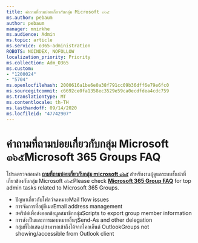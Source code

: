```yaml
---
title: คำถามที่ถามบ่อยเกี่ยวกับกลุ่ม Microsoft ๓๖๕
ms.author: pebaum
author: pebaum
manager: mnirkhe
ms.audience: Admin
ms.topic: article
ms.service: o365-administration
ROBOTS: NOINDEX, NOFOLLOW
localization_priority: Priority
ms.collection: Adm_O365
ms.custom:
- "1200024"
- "5704"
ms.openlocfilehash: 2000616a1be6e0a38f791cc09b36dff6e79e6fc0
ms.sourcegitcommit: c6692ce0fa1358ec3529e59ca0ecdfdea4cdc759
ms.translationtype: MT
ms.contentlocale: th-TH
ms.lasthandoff: 09/14/2020
ms.locfileid: "47742907"
---
```

# <a name="microsoft-365-groups-faq"></a><span data-ttu-id="4cfbf-102">คำถามที่ถามบ่อยเกี่ยวกับกลุ่ม Microsoft ๓๖๕</span><span class="sxs-lookup"><span data-stu-id="4cfbf-102">Microsoft 365 Groups FAQ</span></span>

<span data-ttu-id="4cfbf-103">โปรดตรวจสอบคำ **[ถามที่ถามบ่อยเกี่ยวกับกลุ่ม microsoft ๓๖๕](https://aka.ms/M365GroupsFAQ)** สำหรับงานผู้ดูแลระบบชั้นนำที่เกี่ยวข้องกับกลุ่ม Microsoft ๓๖๕</span><span class="sxs-lookup"><span data-stu-id="4cfbf-103">Please check **[Microsoft 365 Group FAQ](https://aka.ms/M365GroupsFAQ)** for top admin tasks related to Microsoft 365 Groups.</span></span>

- <span data-ttu-id="4cfbf-104">ปัญหาเกี่ยวกับโฟลว์จดหมาย</span><span class="sxs-lookup"><span data-stu-id="4cfbf-104">Mail flow issues</span></span>
- <span data-ttu-id="4cfbf-105">การจัดการที่อยู่อีเมล</span><span class="sxs-lookup"><span data-stu-id="4cfbf-105">Email address management</span></span>
- <span data-ttu-id="4cfbf-106">สคริปต์เพื่อส่งออกข้อมูลสมาชิกกลุ่ม</span><span class="sxs-lookup"><span data-stu-id="4cfbf-106">Scripts to export group member information</span></span>
- <span data-ttu-id="4cfbf-107">การส่งเป็นและการมอบหมายอื่นๆ</span><span class="sxs-lookup"><span data-stu-id="4cfbf-107">Send-As and other delegation</span></span>
- <span data-ttu-id="4cfbf-108">กลุ่มที่ไม่แสดง/สามารถเข้าถึงได้จากไคลเอ็นต์ Outlook</span><span class="sxs-lookup"><span data-stu-id="4cfbf-108">Groups not showing/accessible from Outlook client</span></span>